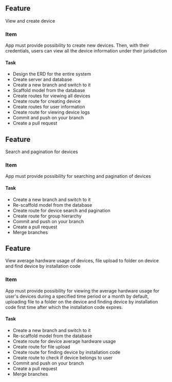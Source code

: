 ## Feature 
View and create device
### Item
App must provide possibility to create new devices. Then, with their credentials, users can view all the device information under their jurisdiction
#### Task
- Design the ERD for the entire system
- Create server and database
- Create a new branch and switch to it
- Scaffold model from the database
- Create routes for viewing all devices
- Create route for creating device
- Create routes for user information
- Create route for viewing device logs 
- Commit and push on your branch
- Create a pull request

## Feature 
Search and pagination for devices
### Item
App must provide possibility for searching and pagination of devices  
#### Task
- Create a new branch and switch to it
- Re-scaffold model from the database
- Create route for device search and pagination
- Create route for group hierarchy
- Commit and push on your branch
- Create a pull request
- Merge branches

## Feature 
View average hardware usage of devices, file upload to folder on device and find device by installation code
### Item
App must provide possibility for viewing the average hardware usage for user's devices during a specified time period or a month by default, uploading file to a folder on the device and finding device by installation code first time after which the installation code expires.
#### Task
- Create a new branch and switch to it
- Re-scaffold model from the database
- Create route for device average hardware usage
- Create route for file upload
- Create route for finding device by installation code
- Create route to check if device belongs to user
- Commit and push on your branch
- Create a pull request
- Merge branches
